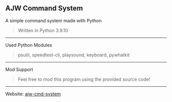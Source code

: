 AJW Command System
------------------------------------------
A simple command system made with Python
>Written in Python 3.9.10
------------------------------------------
Used Python Modules
>psutil, speedtest-cli, playsound, keyboard, pywhatkit
------------------------------------------
Mod Support
>Feel free to mod this program using the provided source code!
------------------------------------------
Website: [ajw-cmd-system](https://sites.google.com/view/ajw-cmd-system/) 

